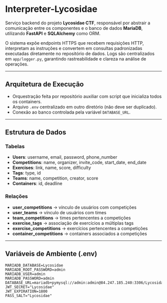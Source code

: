 # Interpreter-Lycosidae

Serviço backend do projeto **Lycosidae CTF**, responsável por abstrair a comunicação entre os componentes e o banco de dados **MariaDB**, utilizando **FastAPI** e **SQLAlchemy** como ORM.

O sistema expõe endpoints HTTPS que recebem requisições HTTP, interpretam as instruções e convertem em consultas padronizadas executadas diretamente no repositório de dados.
Logs são centralizados em `app/logger.py`, garantindo rastreabilidade e clareza na análise de operações.

---

## Arquitetura de Execução

* Orquestração feita por repositório auxiliar com script que inicializa todos os containers.
* Arquivo `.env` centralizado em outro diretório (não deve ser duplicado).
* Conexão ao banco controlada pela variável `DATABASE_URL`.

---

## Estrutura de Dados

### Tabelas

* **Users**: username, email, password, phone\_number
* **Competitions**: name, organizer, invite\_code, start\_date, end\_date
* **Exercises**: link, name, score, difficulty
* **Tags**: type, id
* **Teams**: name, competition, creator, score
* **Containers**: id, deadline

### Relações

* **user\_competitions** → vínculo de usuários com competições
* **user\_teams** → vínculo de usuários com times
* **team\_competitions** → times pertencentes a competições
* **exercise\_tags** → associação de exercícios a múltiplas tags
* **exercise\_competitions** → exercícios pertencentes a competições
* **container\_competitions** → containers associados a competições

---

## Variáveis de Ambiente (.env)

```env
MARIADB_DATABASE=Lycosidae
MARIADB_ROOT_PASSWORD=admin
MARIADB_USER=admin
MARIADB_PASSWORD=admin
DATABASE_URL=mariadb+pymysql://admin:admin@84.247.185.240:3306/Lycosidae
JWT_SECRET="Lycosidae"
JWT_EXPIRATION=1800
PASS_SALT="Lycosidae"
```

#



